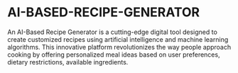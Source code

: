 # AI-BASED-RECIPE-GENERATOR
An AI-Based Recipe Generator is a cutting-edge digital tool designed to create customized recipes using artificial intelligence and machine learning algorithms. This innovative platform revolutionizes the way people approach cooking by offering personalized meal ideas based on user preferences, dietary restrictions, available ingredients.
